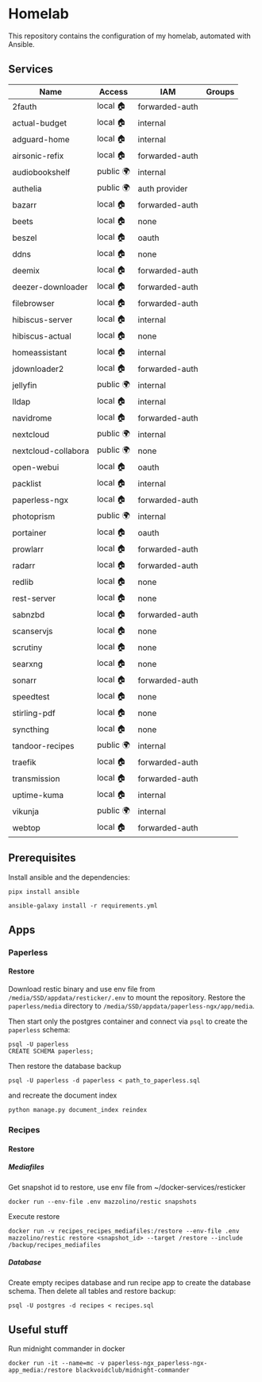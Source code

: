 # Homelab

This repository contains the configuration of my homelab, automated with Ansible.

## Services

| Name                | Access    | IAM            | Groups |
| ------------------- | --------- | -------------- | ------ |
| 2fauth              | local 🏠  | forwarded-auth |        |
| actual-budget       | local 🏠  | internal       |        |
| adguard-home        | local 🏠  | internal       |        |
| airsonic-refix      | local 🏠  | forwarded-auth |        |
| audiobookshelf      | public 🌍 | internal       |        |
| authelia            | public 🌍 | auth provider  |        |
| bazarr              | local 🏠  | forwarded-auth |        |
| beets               | local 🏠  | none           |        |
| beszel              | local 🏠  | oauth          |        |
| ddns                | local 🏠  | none           |        |
| deemix              | local 🏠  | forwarded-auth |        |
| deezer-downloader   | local 🏠  | forwarded-auth |        |
| filebrowser         | local 🏠  | forwarded-auth |        |
| hibiscus-server     | local 🏠  | internal       |        |
| hibiscus-actual     | local 🏠  | none           |        |
| homeassistant       | local 🏠  | internal       |        |
| jdownloader2        | local 🏠  | forwarded-auth |        |
| jellyfin            | public 🌍 | internal       |        |
| lldap               | local 🏠  | internal       |        |
| navidrome           | local 🏠  | forwarded-auth |        |
| nextcloud           | public 🌍 | internal       |        |
| nextcloud-collabora | public 🌍 | none           |        |
| open-webui          | local 🏠  | oauth          |        |
| packlist            | local 🏠  | internal       |        |
| paperless-ngx       | local 🏠  | forwarded-auth |        |
| photoprism          | public 🌍 | internal       |        |
| portainer           | local 🏠  | oauth          |        |
| prowlarr            | local 🏠  | forwarded-auth |        |
| radarr              | local 🏠  | forwarded-auth |        |
| redlib              | local 🏠  | none           |        |
| rest-server         | local 🏠  | none           |        |
| sabnzbd             | local 🏠  | forwarded-auth |        |
| scanservjs          | local 🏠  | none           |        |
| scrutiny            | local 🏠  | none           |        |
| searxng             | local 🏠  | none           |        |
| sonarr              | local 🏠  | forwarded-auth |        |
| speedtest           | local 🏠  | none           |        |
| stirling-pdf        | local 🏠  | none           |        |
| syncthing           | local 🏠  | none           |        |
| tandoor-recipes     | public 🌍 | internal       |        |
| traefik             | local 🏠  | forwarded-auth |        |
| transmission        | local 🏠  | forwarded-auth |        |
| uptime-kuma         | local 🏠  | internal       |        |
| vikunja             | public 🌍 | internal       |        |
| webtop              | local 🏠  | forwarded-auth |        |

## Prerequisites

Install ansible and the dependencies:

```
pipx install ansible

ansible-galaxy install -r requirements.yml
```

## Apps

### Paperless

#### Restore

Download restic binary and use env file from `/media/SSD/appdata/resticker/.env` to mount the repository. Restore the `paperless/media` directory to `/media/SSD/appdata/paperless-ngx/app/media`.

Then start only the postgres container and connect via `psql` to create the `paperless` schema:

```
psql -U paperless
CREATE SCHEMA paperless;
```

Then restore the database backup

```
psql -U paperless -d paperless < path_to_paperless.sql
```

and recreate the document index

```
python manage.py document_index reindex
```

### Recipes

#### Restore

##### Mediafiles

Get snapshot id to restore, use env file from ~/docker-services/resticker

```
docker run --env-file .env mazzolino/restic snapshots
```

Execute restore

```
docker run -v recipes_recipes_mediafiles:/restore --env-file .env mazzolino/restic restore <snapshot_id> --target /restore --include /backup/recipes_mediafiles
```

##### Database

Create empty recipes database and run recipe app to create the database schema. Then delete all tables and restore backup:

```
psql -U postgres -d recipes < recipes.sql
```

## Useful stuff

Run midnight commander in docker

```
docker run -it --name=mc -v paperless-ngx_paperless-ngx-app_media:/restore blackvoidclub/midnight-commander
```
